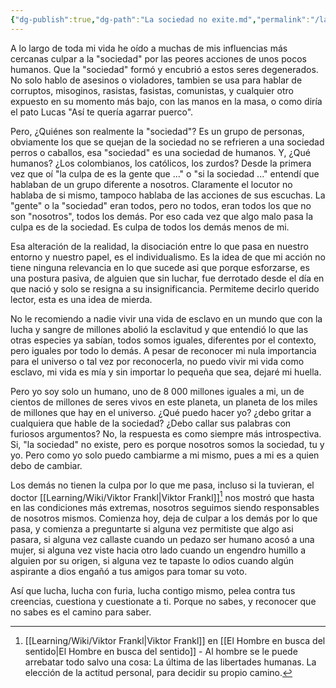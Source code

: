 ```yaml
---
{"dg-publish":true,"dg-path":"La sociedad no exite.md","permalink":"/la-sociedad-no-exite/","dgHomeLink":"false","dgShowBacklinks":"false","dgShowFileTree":"false","dgEnableSearch":"false","created":"2024-04-22T21:57","updated":"2024-07-25T20:50"}
---
```



A lo largo de toda mi vida he oído a muchas de mis influencias más cercanas culpar a la "sociedad" por las peores acciones de unos pocos humanos. Que la "sociedad" formó y encubrió a estos seres degenerados. No solo hablo de asesinos o violadores, tambien se usa para hablar de corruptos, misoginos, rasistas, fasistas, comunistas, y cualquier otro expuesto en su momento más bajo, con las manos en la masa, o como diría el pato Lucas "Así te quería agarrar puerco".

Pero, ¿Quiénes son realmente la "sociedad"? Es un grupo de personas, obviamente los que se quejan de la sociedad no se refrieren a una sociedad perros o caballos, esa "sociedad" es una sociedad de humanos. Y, ¿Qué humanos? ¿Los colombianos, los católicos, los zurdos? Desde la primera vez que oí "la culpa de es la gente que ..." o "si la sociedad ..." entendí que hablaban de un grupo diferente a nosotros. Claramente el locutor no hablaba de si mismo, tampoco hablaba de las acciones de sus escuchas. La "gente" o la "sociedad" eran todos, pero no todos, eran todos los que no son "nosotros", todos los demás. Por eso cada vez que algo malo pasa la culpa es de la sociedad. Es culpa de todos los demás menos de mi.

Esa alteración de la realidad, la disociación entre lo que pasa en nuestro entorno y nuestro papel, es el individualismo. Es la idea de que mi acción no tiene ninguna relevancia en lo que sucede asi que porque esforzarse, es una postura pasiva, de alguien que sin luchar, fue derrotado desde el día en que nació y solo se resigna a su insignificancia. Permiteme decirlo querido lector, esta es una idea de mierda. 

No le recomiendo a nadie vivir una vida de esclavo en un mundo que con la lucha y sangre de millones abolió la esclavitud y que entendió lo que las otras especies ya sabían, todos somos iguales, diferentes por el contexto, pero iguales por todo lo demás. A pesar de reconocer mi nula importancia para el universo o tal vez por reconocerla, no puedo vivir mi vida como esclavo, mi vida es mía y sin importar lo pequeña que sea, dejaré mi huella.

Pero yo soy solo un humano, uno de 8 000 millones iguales a mi, un de cientos de millones de seres vivos en este planeta, un planeta de los miles de millones que hay en el universo. ¿Qué puedo hacer yo? ¿debo gritar a cualquiera que hable de la sociedad? ¿Debo callar sus palabras con furiosos argumentos? No, la respuesta es como siempre más introspectiva. Si, "la sociedad" no existe, pero es porque nosotros somos la sociedad, tu y yo. Pero como yo solo puedo cambiarme a mi mismo, pues a mi es a quien debo de cambiar.

Los demás no tienen la culpa por lo que me pasa, incluso si la tuvieran, el doctor [[Learning/Wiki/Viktor Frankl\|Viktor Frankl]][^1] nos mostró que hasta en las condiciones más extremas, nosotros seguimos siendo responsables de nosotros mismos. Comienza hoy, deja de culpar a los demás por lo que pasa, y comienza a preguntarte si alguna vez permitiste que algo asi pasara, si alguna vez callaste cuando un pedazo ser humano acosó a una mujer, si alguna vez viste hacia otro lado cuando un engendro humillo a alguien por su origen, si alguna vez te tapaste lo odios cuando algún aspirante a dios engañó a tus amigos para tomar su voto.

Así que lucha, lucha con furia, lucha contigo mismo, pelea contra tus creencias, cuestiona y cuestionate a ti. Porque no sabes, y reconocer que no sabes es el camino para saber.

[^1]: [[Learning/Wiki/Viktor Frankl\|Viktor Frankl]] en [[El Hombre en busca del sentido\|El Hombre en busca del sentido]] - Al hombre se le puede arrebatar todo salvo una cosa: La última de las libertades humanas. La elección de la actitud personal, para decidir su propio camino.